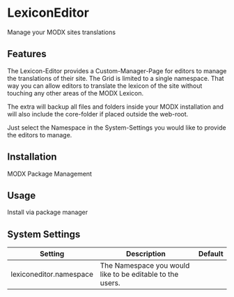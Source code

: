 # LexiconEditor

Manage your MODX sites translations

## Features

The Lexicon-Editor provides a Custom-Manager-Page for editors to manage the translations of their site. The Grid is limited to a single namespace. That way you can allow editors to translate the lexicon of the site without touching any other areas of the MODX Lexicon.

The extra will backup all files and folders inside your MODX installation and
will also include the core-folder if placed outside the web-root.

Just select the Namespace in the System-Settings you would like to provide the editors to manage.

## Installation

MODX Package Management

## Usage

Install via package manager

## System Settings
Setting | Description | Default
--------|-------------|--------
lexiconeditor.namespace | The Namespace you would like to be editable to the users. | 
